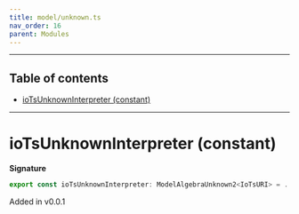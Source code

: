 ```yaml
---
title: model/unknown.ts
nav_order: 16
parent: Modules
---
```


---

<h2 class="text-delta">Table of contents</h2>

- [ioTsUnknownInterpreter (constant)](#iotsunknowninterpreter-constant)

---

# ioTsUnknownInterpreter (constant)

**Signature**

```ts
export const ioTsUnknownInterpreter: ModelAlgebraUnknown2<IoTsURI> = ...
```

Added in v0.0.1
